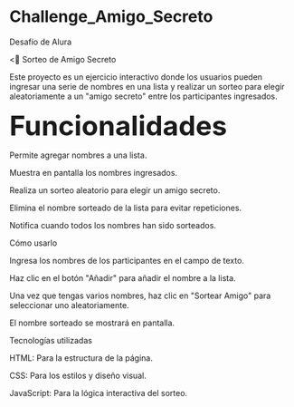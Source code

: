 # Challenge_Amigo_Secreto
Desafío de Alura

</b><🎉 Sorteo de Amigo Secreto</b>

Este proyecto es un ejercicio interactivo donde los usuarios pueden ingresar una serie de nombres en una lista y realizar un sorteo para elegir aleatoriamente a un "amigo secreto" entre los participantes ingresados.

<b><font size="10">Funcionalidades</font></b>

Permite agregar nombres a una lista.

Muestra en pantalla los nombres ingresados.

Realiza un sorteo aleatorio para elegir un amigo secreto.

Elimina el nombre sorteado de la lista para evitar repeticiones.

Notifica cuando todos los nombres han sido sorteados.

Cómo usarlo

Ingresa los nombres de los participantes en el campo de texto.

Haz clic en el botón "Añadir" para añadir el nombre a la lista.

Una vez que tengas varios nombres, haz clic en "Sortear Amigo" para seleccionar uno aleatoriamente.

El nombre sorteado se mostrará en pantalla.

Tecnologías utilizadas

HTML: Para la estructura de la página.

CSS: Para los estilos y diseño visual.

JavaScript: Para la lógica interactiva del sorteo.
